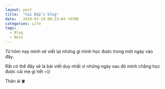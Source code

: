 ```yaml
---
layout: post
title:  "Cùi Bắp's blog"
date:   2018-03-19 08:23:04 +0700
categories: Life
tags:
  - Blog
  - Note
---
```

Từ hôm nay mình sẽ viết lại những gì mình học được trong một ngày vào đây.

Rất có thể đây sẽ là bài viết duy nhất vì những ngày sau đó mình chẳng học được cái mẹ gì hết =))

Thân ái :four_leaf_clover:
